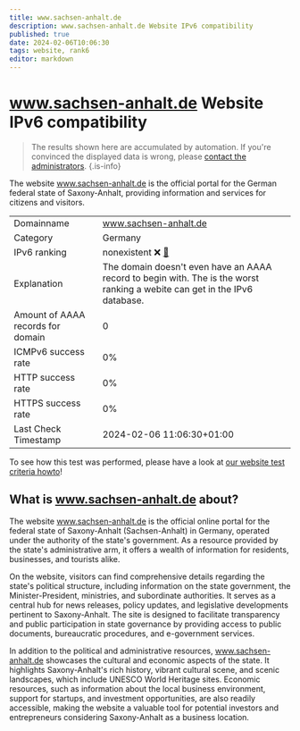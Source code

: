 ```yaml
---
title: www.sachsen-anhalt.de
description: www.sachsen-anhalt.de Website IPv6 compatibility
published: true
date: 2024-02-06T10:06:30
tags: website, rank6
editor: markdown
---
```


# www.sachsen-anhalt.de Website IPv6 compatibility

> The results shown here are accumulated by automation. If you're convinced the displayed data is wrong, please [contact the administrators](/howto/chat). 
{.is-info}

The website www.sachsen-anhalt.de is the official portal for the German federal state of Saxony-Anhalt, providing information and services for citizens and visitors.


|   |   |
| - | - |
| Domainname | www.sachsen-anhalt.de
| Category | Germany |
| IPv6 ranking | nonexistent :x: [🔗](/howto/ranking) |
| Explanation | The domain doesn't even have an AAAA record to begin with. The is the worst ranking a webite can get in the IPv6 database. |
| Amount of AAAA records for domain | 0 |
| ICMPv6 success rate | 0%|
| HTTP success rate | 0% |
| HTTPS success rate | 0% |
| Last Check Timestamp | 2024-02-06 11:06:30+01:00 |

To see how this test was performed, please have a look at [our website test criteria howto](/howto/testcriteria/website)!


## What is www.sachsen-anhalt.de about?
The website www.sachsen-anhalt.de is the official online portal for the federal state of Saxony-Anhalt (Sachsen-Anhalt) in Germany, operated under the authority of the state's government. As a resource provided by the state's administrative arm, it offers a wealth of information for residents, businesses, and tourists alike.

On the website, visitors can find comprehensive details regarding the state's political structure, including information on the state government, the Minister-President, ministries, and subordinate authorities. It serves as a central hub for news releases, policy updates, and legislative developments pertinent to Saxony-Anhalt. The site is designed to facilitate transparency and public participation in state governance by providing access to public documents, bureaucratic procedures, and e-government services.

In addition to the political and administrative resources, www.sachsen-anhalt.de showcases the cultural and economic aspects of the state. It highlights Saxony-Anhalt's rich history, vibrant cultural scene, and scenic landscapes, which include UNESCO World Heritage sites. Economic resources, such as information about the local business environment, support for startups, and investment opportunities, are also readily accessible, making the website a valuable tool for potential investors and entrepreneurs considering Saxony-Anhalt as a business location.


